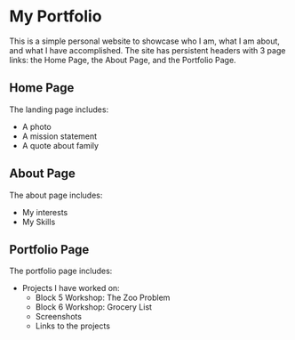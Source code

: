 # My Portfolio

This is a simple personal website to showcase who I am, what I am about, and what I have accomplished. The site has persistent headers with 3 page links: the Home Page, the About Page, and the Portfolio Page.

## Home Page

The landing page includes:
- A photo
- A mission statement
- A quote about family

## About Page

The about page includes:
- My interests
- My Skills

## Portfolio Page

The portfolio page includes:
- Projects I have worked on:
  - Block 5 Workshop: The Zoo Problem
  - Block 6 Workshop: Grocery List
  - Screenshots
  - Links to the projects

